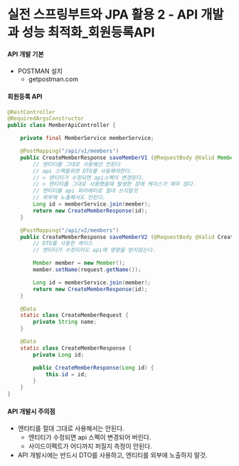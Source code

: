 # 실전 스프링부트와 JPA 활용 2 - API 개발과 성능 최적화_회원등록API

#### API 개발 기본
- POSTMAN 설치
    - getpostman.com

#### 회원등록 API
```java
@RestController
@RequiredArgsConstructor
public class MemberApiController {

    private final MemberService memberService;

    @PostMapping("/api/v1/members")
    public CreateMemberResponse saveMemberV1 (@RequestBody @Valid Member member) {
        // 엔티티를 그대로 사용해선 안된다
        // api 스펙을위한 DTO를 사용해야한다.
        // > 엔티티가 수정되면 api스펙이 변경된다.
        // > 엔티티를 그대로 사용했을때 발생한 장애 케이스가 매우 많다.
        // 엔티티를 api 파라메터로 절대 쓰지말것
        // 외부에 노출해서도 안된다.
        Long id = memberService.join(member);
        return new CreateMemberResponse(id);
    }

    @PostMapping("/api/v2/members")
    public CreateMemberResponse saveMemberV2 (@RequestBody @Valid CreateMemberRequest request) {
        // DTO를 사용한 케이스
        // 엔티티가 수정되어도 api에 영향을 받지않는다.

        Member member = new Member();
        member.setName(request.getName());

        Long id = memberService.join(member);
        return new CreateMemberResponse(id);
    }

    @Data
    static class CreateMemberRequest {
        private String name;
    }

    @Data
    static class CreateMemberResponse {
        private Long id;

        public CreateMemberResponse(Long id) {
            this.id = id;
        }
    }
}
```

#### API 개발시 주의점
- 엔티티를 절대 그대로 사용해서는 안된다.
    - 엔티티가 수정되면 api 스펙이 변경되어 버린다.
    - 사이드이펙트가 어디까지 퍼질지 측정이 안된다.
- API 개발시에는 반드시 DTO를 사용하고, 엔티티를 외부에 노출하지 말것.
